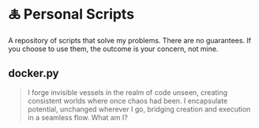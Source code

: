 # 🜏 Personal Scripts

A repository of scripts that solve my problems. There are no guarantees. If you choose to use them, the outcome is your concern, not mine.


## docker.py

> I forge invisible vessels in the realm of code unseen,
> creating consistent worlds where once chaos had been.
> I encapsulate potential, unchanged wherever I go,
> bridging creation and execution in a seamless flow.
> What am I?
